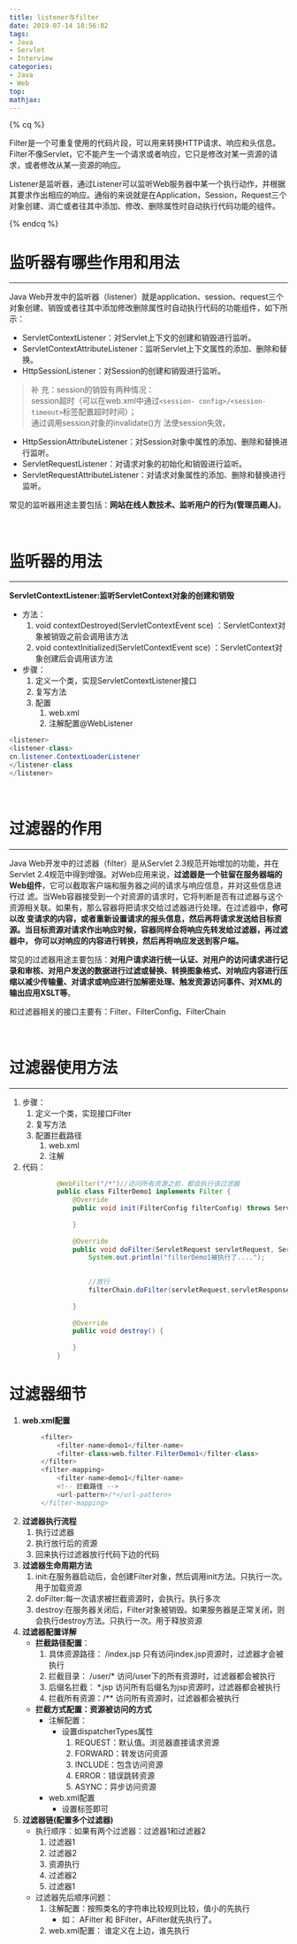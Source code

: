 ```yaml
---
title: listener与filter
date: 2019-07-14 18:56:02
tags:
- Java
- Servlet
- Interview
categories: 
- Java
- Web
top:
mathjax:
---
```




{% cq %}

Filter是一个可重复使用的代码片段，可以用来转换HTTP请求、响应和头信息。Filter不像Servlet，它不能产生一个请求或者响应，它只是修改对某一资源的请求，或者修改从某一资源的响应。

Listener是监听器，通过Listener可以监听Web服务器中某一个执行动作，并根据其要求作出相应的响应。通俗的来说就是在Application，Session，Request三个对象创建、消亡或者往其中添加、修改、删除属性时自动执行代码功能的组件。

{% endcq %}

<!-- more -->

# **监听器有哪些作用和用法**

------

Java Web开发中的监听器（listener）就是application、session、request三个对象创建、销毁或者往其中添加修改删除属性时自动执行代码的功能组件，如下所示：

- ServletContextListener：对Servlet上下文的创建和销毁进行监听。
- ServletContextAttributeListener：监听Servlet上下文属性的添加、删除和替换。
- HttpSessionListener：对Session的创建和销毁进行监听。

> 补 充：session的销毁有两种情况：  
> session超时（可以在web.xml中通过`<session- config>/<session-timeout>`标签配置超时时间）；  
> 通过调用session对象的invalidate()方 法使session失效。

- HttpSessionAttributeListener：对Session对象中属性的添加、删除和替换进行监听。
- ServletRequestListener：对请求对象的初始化和销毁进行监听。
- ServletRequestAttributeListener：对请求对象属性的添加、删除和替换进行监听。

常见的监听器用途主要包括：**网站在线人数技术、监听用户的行为(管理员踢人)**。

<br>

# **监听器的用法**

------

**ServletContextListener:监听ServletContext对象的创建和销毁**

- 方法：
  1. void contextDestroyed(ServletContextEvent sce) ：ServletContext对象被销毁之前会调用该方法
  2. void contextInitialized(ServletContextEvent sce) ：ServletContext对象创建后会调用该方法
- 步骤：
  1. 定义一个类，实现ServletContextListener接口
  2. 复写方法
  3. 配置
     1. web.xml
     2. 注解配置@WebListener

```java
<listener>
<listener-class>
cn.listener.ContextLoaderListener
</listener-class
</listener>
```


<br>

# **过滤器的作用**

------

Java Web开发中的过滤器（filter）是从Servlet 2.3规范开始增加的功能，并在Servlet 2.4规范中得到增强。对Web应用来说，**过滤器是一个驻留在服务器端的Web组件**，它可以截取客户端和服务器之间的请求与响应信息，并对这些信息进行过 滤。当Web容器接受到一个对资源的请求时，它将判断是否有过滤器与这个资源相关联。如果有，那么容器将把请求交给过滤器进行处理。在过滤器中，**你可以改 变请求的内容，或者重新设置请求的报头信息，然后再将请求发送给目标资源。当目标资源对请求作出响应时候，容器同样会将响应先转发给过滤器，再过滤器中， 你可以对响应的内容进行转换，然后再将响应发送到客户端。**

常见的过滤器用途主要包括：**对用户请求进行统一认证、对用户的访问请求进行记录和审核、对用户发送的数据进行过滤或替换、转换图象格式、对响应内容进行压缩以减少传输量、对请求或响应进行加解密处理、触发资源访问事件、对XML的输出应用XSLT等**。

和过滤器相关的接口主要有：Filter、FilterConfig、FilterChain

<br>

# **过滤器使用方法**

------

1. 步骤：
   1. 定义一个类，实现接口Filter
   2. 复写方法
   3. 配置拦截路径
      1. web.xml
      2. 注解
2. 代码：

```java
			@WebFilter("/*")//访问所有资源之前，都会执行该过滤器
			public class FilterDemo1 implements Filter {
			    @Override
			    public void init(FilterConfig filterConfig) throws ServletException {
			
			    }
			
			    @Override
			    public void doFilter(ServletRequest servletRequest, ServletResponse servletResponse, FilterChain filterChain) throws IOException, ServletException {
			        System.out.println("filterDemo1被执行了....");

			
			        //放行
			        filterChain.doFilter(servletRequest,servletResponse);
			
			    }
			
			    @Override
			    public void destroy() {
			
			    }
			}
```

# **过滤器细节**

1. **web.xml配置**	

```java
		<filter>
	        <filter-name>demo1</filter-name>
	        <filter-class>web.filter.FilterDemo1</filter-class>
	    </filter>
	    <filter-mapping>
	        <filter-name>demo1</filter-name>
			<!-- 拦截路径 -->
	        <url-pattern>/*</url-pattern>
	    </filter-mapping>
```

2. **过滤器执行流程**
   1. 执行过滤器
   2. 执行放行后的资源
   3. 回来执行过滤器放行代码下边的代码
3. **过滤器生命周期方法**
   1. init:在服务器启动后，会创建Filter对象，然后调用init方法。只执行一次。用于加载资源
   2. doFilter:每一次请求被拦截资源时，会执行。执行多次
   3. destroy:在服务器关闭后，Filter对象被销毁。如果服务器是正常关闭，则会执行destroy方法。只执行一次。用于释放资源
4. **过滤器配置详解**
   - **拦截路径配置**：
     1. 具体资源路径： /index.jsp   只有访问index.jsp资源时，过滤器才会被执行
     2. 拦截目录： /user/*	访问/user下的所有资源时，过滤器都会被执行
     3. 后缀名拦截： *.jsp		访问所有后缀名为jsp资源时，过滤器都会被执行
     4. 拦截所有资源：/**		访问所有资源时，过滤器都会被执行
   - **拦截方式配置：资源被访问的方式**
     - 注解配置：
       - 设置dispatcherTypes属性
         1. REQUEST：默认值。浏览器直接请求资源
         2. FORWARD：转发访问资源
         3. INCLUDE：包含访问资源
         4. ERROR：错误跳转资源
         5. ASYNC：异步访问资源
     - web.xml配置
       - 设置<dispatcher></dispatcher>标签即可
5. **过滤器链(配置多个过滤器)**
   - 执行顺序：如果有两个过滤器：过滤器1和过滤器2
     1. 过滤器1
     2. 过滤器2
     3. 资源执行
     4. 过滤器2
     5. 过滤器1 
   - 过滤器先后顺序问题：
     1. 注解配置：按照类名的字符串比较规则比较，值小的先执行
        - 如： AFilter 和 BFilter，AFilter就先执行了。
     2. web.xml配置： <filter-mapping>谁定义在上边，谁先执行

